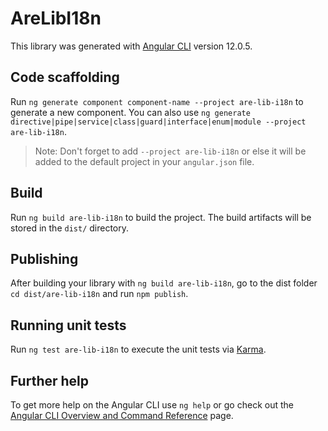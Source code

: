 # AreLibI18n

This library was generated with [Angular CLI](https://github.com/angular/angular-cli) version 12.0.5.

## Code scaffolding

Run `ng generate component component-name --project are-lib-i18n` to generate a new component. You can also use `ng generate directive|pipe|service|class|guard|interface|enum|module --project are-lib-i18n`.
> Note: Don't forget to add `--project are-lib-i18n` or else it will be added to the default project in your `angular.json` file. 

## Build

Run `ng build are-lib-i18n` to build the project. The build artifacts will be stored in the `dist/` directory.

## Publishing

After building your library with `ng build are-lib-i18n`, go to the dist folder `cd dist/are-lib-i18n` and run `npm publish`.

## Running unit tests

Run `ng test are-lib-i18n` to execute the unit tests via [Karma](https://karma-runner.github.io).

## Further help

To get more help on the Angular CLI use `ng help` or go check out the [Angular CLI Overview and Command Reference](https://angular.io/cli) page.
